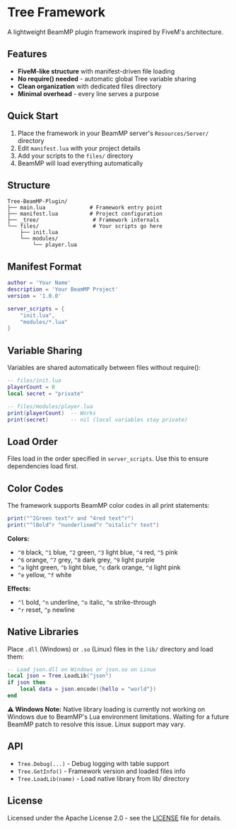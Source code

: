 # Tree Framework

A lightweight BeamMP plugin framework inspired by FiveM's architecture.

## Features

- **FiveM-like structure** with manifest-driven file loading
- **No require() needed** - automatic global Tree variable sharing
- **Clean organization** with dedicated files directory
- **Minimal overhead** - every line serves a purpose

## Quick Start

1. Place the framework in your BeamMP server's `Resources/Server/` directory
2. Edit `manifest.lua` with your project details
3. Add your scripts to the `files/` directory
4. BeamMP will load everything automatically

## Structure

```
Tree-BeamMP-Plugin/
├── main.lua              # Framework entry point
├── manifest.lua          # Project configuration
├── _tree/                 # Framework internals
└── files/                 # Your scripts go here
    ├── init.lua
    └── modules/
        └── player.lua
```

## Manifest Format

```lua
author = 'Your Name'
description = 'Your BeamMP Project'
version = '1.0.0'

server_scripts = {
    "init.lua",
    "modules/*.lua"
}
```

## Variable Sharing

Variables are shared automatically between files without require():

```lua
-- files/init.lua
playerCount = 0
local secret = "private"

-- files/modules/player.lua  
print(playerCount)  -- Works
print(secret)       -- nil (local variables stay private)
```

## Load Order

Files load in the order specified in `server_scripts`. Use this to ensure dependencies load first.

## Color Codes

The framework supports BeamMP color codes in all print statements:

```lua
print("^2Green text^r and ^4red text^r")
print("^lBold^r ^nunderlined^r ^oitalic^r text")
```

**Colors:**
- `^0` black, `^1` blue, `^2` green, `^3` light blue, `^4` red, `^5` pink
- `^6` orange, `^7` grey, `^8` dark grey, `^9` light purple
- `^a` light green, `^b` light blue, `^c` dark orange, `^d` light pink
- `^e` yellow, `^f` white

**Effects:**
- `^l` bold, `^n` underline, `^o` italic, `^m` strike-through
- `^r` reset, `^p` newline

## Native Libraries

Place `.dll` (Windows) or `.so` (Linux) files in the `lib/` directory and load them:

```lua
-- Load json.dll on Windows or json.so on Linux
local json = Tree.LoadLib("json")
if json then
    local data = json.encode({hello = "world"})
end
```

**⚠️ Windows Note:** Native library loading is currently not working on Windows due to BeamMP's Lua environment limitations. Waiting for a future BeamMP patch to resolve this issue. Linux support may vary.

## API

- `Tree.Debug(...)` - Debug logging with table support
- `Tree.GetInfo()` - Framework version and loaded files info
- `Tree.LoadLib(name)` - Load native library from lib/ directory

## License

Licensed under the Apache License 2.0 - see the [LICENSE](LICENSE) file for details.